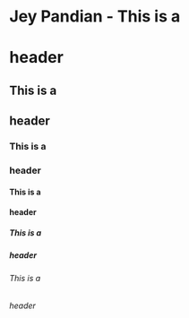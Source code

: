 # Jey Pandian - This is a <h1> header
  
## This is a <h2> header
  
### This is a <h3> header
  
#### This is a <h4> header
  
##### This is a <h5> header
  
###### This is a <h6> header
